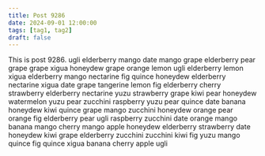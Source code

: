 ```yaml
---
title: Post 9286
date: 2024-09-01 12:00:00
tags: [tag1, tag2]
draft: false
---
```

This is post 9286.
ugli
elderberry
mango
date
mango
grape
elderberry
pear
grape
grape
xigua
honeydew
grape
orange
lemon
ugli
elderberry
lemon
xigua
elderberry
mango
nectarine
fig
quince
honeydew
elderberry
nectarine
xigua
date
grape
tangerine
lemon
fig
elderberry
cherry
strawberry
elderberry
nectarine
yuzu
strawberry
grape
kiwi
pear
honeydew
watermelon
yuzu
pear
zucchini
raspberry
yuzu
pear
quince
date
banana
honeydew
kiwi
quince
grape
mango
zucchini
honeydew
orange
pear
orange
fig
elderberry
pear
ugli
raspberry
zucchini
date
orange
mango
banana
mango
cherry
mango
apple
honeydew
elderberry
strawberry
date
honeydew
kiwi
grape
elderberry
zucchini
zucchini
kiwi
fig
yuzu
mango
quince
fig
quince
xigua
banana
cherry
apple
ugli
